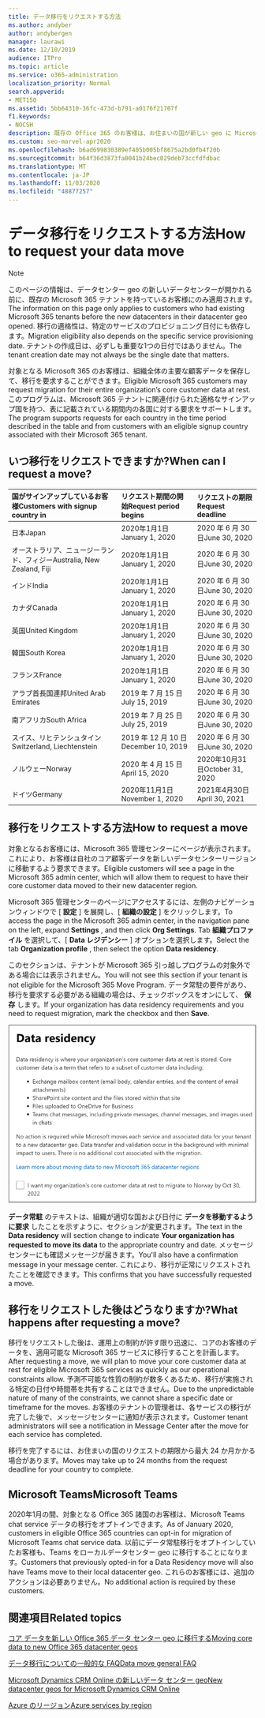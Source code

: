 ```yaml
---
title: データ移行をリクエストする方法
ms.author: andyber
author: andybergen
manager: laurawi
ms.date: 12/10/2019
audience: ITPro
ms.topic: article
ms.service: o365-administration
localization_priority: Normal
search.appverid:
- MET150
ms.assetid: 5bb64310-36fc-473d-b791-a0176f21707f
f1.keywords:
- NOCSH
description: 既存の Office 365 のお客様は、お住まいの国が新しい geo に Microsoft 365 サービスデータを移動する前に、要求を提出する必要があります。
ms.custom: seo-marvel-apr2020
ms.openlocfilehash: b6ad699830389ef405b005bf8675a2bd0fb4f20b
ms.sourcegitcommit: b64f36d3873fa0041b24bec029deb73ccfdfdbac
ms.translationtype: MT
ms.contentlocale: ja-JP
ms.lasthandoff: 11/03/2020
ms.locfileid: "48877257"
---
```

# <a name="how-to-request-your-data-move"></a><span data-ttu-id="3ed10-103">データ移行をリクエストする方法</span><span class="sxs-lookup"><span data-stu-id="3ed10-103">How to request your data move</span></span>

> [!NOTE]
> <span data-ttu-id="3ed10-104">このページの情報は、データセンター geo の新しいデータセンターが開かれる前に、既存の Microsoft 365 テナントを持っているお客様にのみ適用されます。</span><span class="sxs-lookup"><span data-stu-id="3ed10-104">The information on this page only applies to customers who had existing Microsoft 365 tenants before the new datacenters in their datacenter geo opened.</span></span> <span data-ttu-id="3ed10-105">移行の適格性は、特定のサービスのプロビジョニング日付にも依存します。</span><span class="sxs-lookup"><span data-stu-id="3ed10-105">Migration eligibility also depends on the specific service provisioning date.</span></span>  <span data-ttu-id="3ed10-106">テナントの作成日は、必ずしも重要な1つの日付ではありません。</span><span class="sxs-lookup"><span data-stu-id="3ed10-106">The tenant creation date may not always be the single date that matters.</span></span>
  
<span data-ttu-id="3ed10-107">対象となる Microsoft 365 のお客様は、組織全体の主要な顧客データを保存して、移行を要求することができます。</span><span class="sxs-lookup"><span data-stu-id="3ed10-107">Eligible Microsoft 365 customers may request migration for their entire organization’s core customer data at rest.</span></span>  <span data-ttu-id="3ed10-108">このプログラムは、Microsoft 365 テナントに関連付けられた適格なサインアップ国を持つ、表に記載されている期間内の各国に対する要求をサポートします。</span><span class="sxs-lookup"><span data-stu-id="3ed10-108">The program supports requests for each country in the time period described in the table and from customers with an eligible signup country associated with their Microsoft 365 tenant.</span></span>
  
## <a name="when-can-i-request-a-move"></a><span data-ttu-id="3ed10-109">いつ移行をリクエストできますか?</span><span class="sxs-lookup"><span data-stu-id="3ed10-109">When can I request a move?</span></span>

| <span data-ttu-id="3ed10-110">国がサインアップしているお客様</span><span class="sxs-lookup"><span data-stu-id="3ed10-110">Customers with signup country in</span></span> | <span data-ttu-id="3ed10-111">リクエスト期間の開始</span><span class="sxs-lookup"><span data-stu-id="3ed10-111">Request period begins</span></span> | <span data-ttu-id="3ed10-112">リクエストの期限</span><span class="sxs-lookup"><span data-stu-id="3ed10-112">Request deadline</span></span> |
|:-----|:-----|:-----|
|<span data-ttu-id="3ed10-113">日本</span><span class="sxs-lookup"><span data-stu-id="3ed10-113">Japan</span></span>  <br/> |<span data-ttu-id="3ed10-114">2020年1月1日</span><span class="sxs-lookup"><span data-stu-id="3ed10-114">January 1, 2020</span></span>  <br/> |<span data-ttu-id="3ed10-115">2020 年 6 月 30 日</span><span class="sxs-lookup"><span data-stu-id="3ed10-115">June 30, 2020</span></span>  <br/> |
|<span data-ttu-id="3ed10-116">オーストラリア、ニュージーランド、フィジー</span><span class="sxs-lookup"><span data-stu-id="3ed10-116">Australia, New Zealand, Fiji</span></span>  <br/> |<span data-ttu-id="3ed10-117">2020年1月1日</span><span class="sxs-lookup"><span data-stu-id="3ed10-117">January 1, 2020</span></span>  <br/> |<span data-ttu-id="3ed10-118">2020 年 6 月 30 日</span><span class="sxs-lookup"><span data-stu-id="3ed10-118">June 30, 2020</span></span>  <br/> |
|<span data-ttu-id="3ed10-119">インド</span><span class="sxs-lookup"><span data-stu-id="3ed10-119">India</span></span>  <br/> |<span data-ttu-id="3ed10-120">2020年1月1日</span><span class="sxs-lookup"><span data-stu-id="3ed10-120">January 1, 2020</span></span>  <br/> |<span data-ttu-id="3ed10-121">2020 年 6 月 30 日</span><span class="sxs-lookup"><span data-stu-id="3ed10-121">June 30, 2020</span></span>  <br/> |
|<span data-ttu-id="3ed10-122">カナダ</span><span class="sxs-lookup"><span data-stu-id="3ed10-122">Canada</span></span>  <br/> |<span data-ttu-id="3ed10-123">2020年1月1日</span><span class="sxs-lookup"><span data-stu-id="3ed10-123">January 1, 2020</span></span>  <br/> |<span data-ttu-id="3ed10-124">2020 年 6 月 30 日</span><span class="sxs-lookup"><span data-stu-id="3ed10-124">June 30, 2020</span></span>  <br/> |
|<span data-ttu-id="3ed10-125">英国</span><span class="sxs-lookup"><span data-stu-id="3ed10-125">United Kingdom</span></span>  <br/> |<span data-ttu-id="3ed10-126">2020年1月1日</span><span class="sxs-lookup"><span data-stu-id="3ed10-126">January 1, 2020</span></span>  <br/> |<span data-ttu-id="3ed10-127">2020 年 6 月 30 日</span><span class="sxs-lookup"><span data-stu-id="3ed10-127">June 30, 2020</span></span>  <br/> |
|<span data-ttu-id="3ed10-128">韓国</span><span class="sxs-lookup"><span data-stu-id="3ed10-128">South Korea</span></span>  <br/> |<span data-ttu-id="3ed10-129">2020年1月1日</span><span class="sxs-lookup"><span data-stu-id="3ed10-129">January 1, 2020</span></span>  <br/> |<span data-ttu-id="3ed10-130">2020 年 6 月 30 日</span><span class="sxs-lookup"><span data-stu-id="3ed10-130">June 30, 2020</span></span>  <br/> |
|<span data-ttu-id="3ed10-131">フランス</span><span class="sxs-lookup"><span data-stu-id="3ed10-131">France</span></span>  <br/> |<span data-ttu-id="3ed10-132">2020年1月1日</span><span class="sxs-lookup"><span data-stu-id="3ed10-132">January 1, 2020</span></span>  <br/> |<span data-ttu-id="3ed10-133">2020 年 6 月 30 日</span><span class="sxs-lookup"><span data-stu-id="3ed10-133">June 30, 2020</span></span>  <br/> |
|<span data-ttu-id="3ed10-134">アラブ首長国連邦</span><span class="sxs-lookup"><span data-stu-id="3ed10-134">United Arab Emirates</span></span>  <br/> |<span data-ttu-id="3ed10-135">2019 年 7 月 15 日</span><span class="sxs-lookup"><span data-stu-id="3ed10-135">July 15, 2019</span></span>  <br/> |<span data-ttu-id="3ed10-136">2020 年 6 月 30 日</span><span class="sxs-lookup"><span data-stu-id="3ed10-136">June 30, 2020</span></span>  <br/> |
|<span data-ttu-id="3ed10-137">南アフリカ</span><span class="sxs-lookup"><span data-stu-id="3ed10-137">South Africa</span></span>  <br/> |<span data-ttu-id="3ed10-138">2019 年 7 月 25 日</span><span class="sxs-lookup"><span data-stu-id="3ed10-138">July 25, 2019</span></span>  <br/> |<span data-ttu-id="3ed10-139">2020 年 6 月 30 日</span><span class="sxs-lookup"><span data-stu-id="3ed10-139">June 30, 2020</span></span>  <br/> |
|<span data-ttu-id="3ed10-140">スイス、リヒテンシュタイン</span><span class="sxs-lookup"><span data-stu-id="3ed10-140">Switzerland, Liechtenstein</span></span>  <br/> |<span data-ttu-id="3ed10-141">2019 年 12 月 10 日</span><span class="sxs-lookup"><span data-stu-id="3ed10-141">December 10, 2019</span></span>  <br/> |<span data-ttu-id="3ed10-142">2020 年 6 月 30 日</span><span class="sxs-lookup"><span data-stu-id="3ed10-142">June 30, 2020</span></span>  <br/> |
|<span data-ttu-id="3ed10-143">ノルウェー</span><span class="sxs-lookup"><span data-stu-id="3ed10-143">Norway</span></span>  <br/> |<span data-ttu-id="3ed10-144">2020 年 4 月 15 日</span><span class="sxs-lookup"><span data-stu-id="3ed10-144">April 15, 2020</span></span>  <br/> |<span data-ttu-id="3ed10-145">2020年10月31日</span><span class="sxs-lookup"><span data-stu-id="3ed10-145">October 31, 2020</span></span>  <br/> |
|<span data-ttu-id="3ed10-146">ドイツ</span><span class="sxs-lookup"><span data-stu-id="3ed10-146">Germany</span></span>  <br/> |<span data-ttu-id="3ed10-147">2020年11月1日</span><span class="sxs-lookup"><span data-stu-id="3ed10-147">November 1, 2020</span></span>  <br/> |<span data-ttu-id="3ed10-148">2021年4月30日</span><span class="sxs-lookup"><span data-stu-id="3ed10-148">April 30, 2021</span></span>  <br/> |

## <a name="how-to-request-a-move"></a><span data-ttu-id="3ed10-149">移行をリクエストする方法</span><span class="sxs-lookup"><span data-stu-id="3ed10-149">How to request a move</span></span>

<span data-ttu-id="3ed10-150">対象となるお客様には、Microsoft 365 管理センターにページが表示されます。これにより、お客様は自社のコア顧客データを新しいデータセンターリージョンに移動するよう要求できます。</span><span class="sxs-lookup"><span data-stu-id="3ed10-150">Eligible customers will see a page in the Microsoft 365 admin center, which will allow them to request to have their core customer data moved to their new datacenter region.</span></span>  
  
<span data-ttu-id="3ed10-151">Microsoft 365 管理センターのページにアクセスするには、左側のナビゲーションウィンドウで [ **設定** ] を展開し、[ **組織の設定** ] をクリックします。</span><span class="sxs-lookup"><span data-stu-id="3ed10-151">To access the page in the Microsoft 365 admin center, in the navigation pane on the left, expand **Settings** , and then click **Org Settings**.</span></span>
<span data-ttu-id="3ed10-152">Tab **組織プロファイル** を選択して、[ **Data レジデンシー** ] オプションを選択します。</span><span class="sxs-lookup"><span data-stu-id="3ed10-152">Select the tab **Organization profile** , then select the option **Data residency**.</span></span>
  
<span data-ttu-id="3ed10-153">このセクションは、テナントが Microsoft 365 引っ越しプログラムの対象外である場合には表示されません。</span><span class="sxs-lookup"><span data-stu-id="3ed10-153">You will not see this section if your tenant is not eligible for the Microsoft 365 Move Program.</span></span>  <span data-ttu-id="3ed10-154">データ常駐の要件があり、移行を要求する必要がある組織の場合は、チェックボックスをオンにして、 **保存** します。</span><span class="sxs-lookup"><span data-stu-id="3ed10-154">If your organization has data residency requirements and you need to request migration, mark the checkbox and then **Save**.</span></span>
  
![データセンターのオプトイン操作画面](../media/dataresidencyflyoutae.jpg)
  
<span data-ttu-id="3ed10-156">**データ常駐** のテキストは、組織が適切な国および日付に **データを移動するように要求** したことを示すように、セクションが変更されます。</span><span class="sxs-lookup"><span data-stu-id="3ed10-156">The text in the **Data residency** will section change to indicate **Your organization has requested to move its data** to the appropriate country and date.</span></span> <span data-ttu-id="3ed10-157">メッセージ センターにも確認メッセージが届きます。</span><span class="sxs-lookup"><span data-stu-id="3ed10-157">You'll also have a confirmation message in your message center.</span></span> <span data-ttu-id="3ed10-158">これにより、移行が正常にリクエストされたことを確認できます。</span><span class="sxs-lookup"><span data-stu-id="3ed10-158">This confirms that you have successfully requested a move.</span></span> 
  
## <a name="what-happens-after-requesting-a-move"></a><span data-ttu-id="3ed10-159">移行をリクエストした後はどうなりますか?</span><span class="sxs-lookup"><span data-stu-id="3ed10-159">What happens after requesting a move?</span></span>

<span data-ttu-id="3ed10-160">移行をリクエストした後は、運用上の制約が許す限り迅速に、コアのお客様のデータを、適用可能な Microsoft 365 サービスに移行することを計画します。</span><span class="sxs-lookup"><span data-stu-id="3ed10-160">After requesting a move, we will plan to move your core customer data at rest for eligible Microsoft 365 services as quickly as our operational constraints allow.</span></span> <span data-ttu-id="3ed10-161">予測不可能な性質の制約が数多くあるため、移行が実施される特定の日付や時間帯を共有することはできません。</span><span class="sxs-lookup"><span data-stu-id="3ed10-161">Due to the unpredictable nature of many of the constraints, we cannot share a specific date or timeframe for the moves.</span></span> <span data-ttu-id="3ed10-162">お客様のテナントの管理者は、各サービスの移行が完了した後で、メッセージセンターに通知が表示されます。</span><span class="sxs-lookup"><span data-stu-id="3ed10-162">Customer tenant administrators will see a notification in Message Center after the move for each service has completed.</span></span>
  
<span data-ttu-id="3ed10-163">移行を完了するには、お住まいの国のリクエストの期限から最大 24 か月かかる場合があります。</span><span class="sxs-lookup"><span data-stu-id="3ed10-163">Moves may take up to 24 months from the request deadline for your country to complete.</span></span>
  
## <a name="microsoft-teams"></a><span data-ttu-id="3ed10-164">Microsoft Teams</span><span class="sxs-lookup"><span data-stu-id="3ed10-164">Microsoft Teams</span></span>

<span data-ttu-id="3ed10-165">2020年1月の間、対象となる Office 365 諸国のお客様は、Microsoft Teams chat service データの移行をオプトインできます。</span><span class="sxs-lookup"><span data-stu-id="3ed10-165">As of January 2020, customers in eligible Office 365 countries can opt-in for migration of Microsoft Teams chat service data.</span></span>  <span data-ttu-id="3ed10-166">以前にデータ常駐移行をオプトインしていたお客様も、Teams をローカルデータセンター geo に移行することになります。</span><span class="sxs-lookup"><span data-stu-id="3ed10-166">Customers that previously opted-in for a Data Residency move will also have Teams move to their local datacenter geo.</span></span>  <span data-ttu-id="3ed10-167">これらのお客様には、追加のアクションは必要ありません。</span><span class="sxs-lookup"><span data-stu-id="3ed10-167">No additional action is required by these customers.</span></span>

## <a name="related-topics"></a><span data-ttu-id="3ed10-168">関連項目</span><span class="sxs-lookup"><span data-stu-id="3ed10-168">Related topics</span></span>

[<span data-ttu-id="3ed10-169">コア データを新しい Office 365 データ センター geo に移行する</span><span class="sxs-lookup"><span data-stu-id="3ed10-169">Moving core data to new Office 365 datacenter geos</span></span>](moving-data-to-new-datacenter-geos.md)

[<span data-ttu-id="3ed10-170">データ移行についての一般的な FAQ</span><span class="sxs-lookup"><span data-stu-id="3ed10-170">Data move general FAQ</span></span>](data-move-faq.md)

[<span data-ttu-id="3ed10-171">Microsoft Dynamics CRM Online の新しいデータ センター geo</span><span class="sxs-lookup"><span data-stu-id="3ed10-171">New datacenter geos for Microsoft Dynamics CRM Online</span></span>](https://go.microsoft.com/fwlink/p/?Linkid=615924)
  
[<span data-ttu-id="3ed10-172">Azure のリージョン</span><span class="sxs-lookup"><span data-stu-id="3ed10-172">Azure services by region</span></span>](https://azure.microsoft.com/regions/)
  

